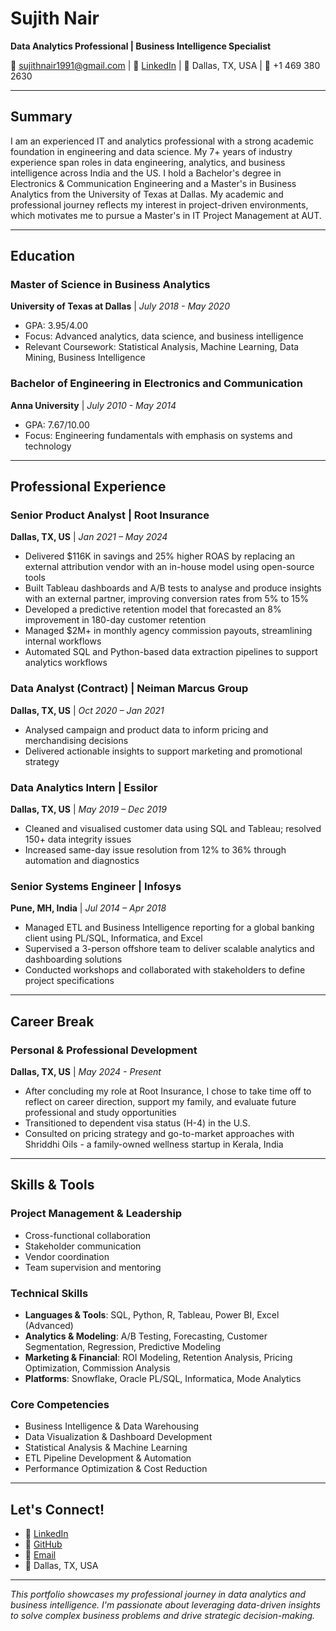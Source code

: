 # Sujith Nair

**Data Analytics Professional | Business Intelligence Specialist**

📧 sujithnair1991@gmail.com | 🔗 [LinkedIn](https://www.linkedin.com/in/sujithnairdfw/) | 📍 Dallas, TX, USA | 📱 +1 469 380 2630

---

## Summary

I am an experienced IT and analytics professional with a strong academic foundation in engineering and data science. My 7+ years of industry experience span roles in data engineering, analytics, and business intelligence across India and the US. I hold a Bachelor's degree in Electronics & Communication Engineering and a Master's in Business Analytics from the University of Texas at Dallas. My academic and professional journey reflects my interest in project-driven environments, which motivates me to pursue a Master's in IT Project Management at AUT.

---

## Education

### Master of Science in Business Analytics
**University of Texas at Dallas** | *July 2018 - May 2020*
- GPA: 3.95/4.00
- Focus: Advanced analytics, data science, and business intelligence
- Relevant Coursework: Statistical Analysis, Machine Learning, Data Mining, Business Intelligence

### Bachelor of Engineering in Electronics and Communication
**Anna University** | *July 2010 - May 2014*
- GPA: 7.67/10.00
- Focus: Engineering fundamentals with emphasis on systems and technology

---

## Professional Experience

### Senior Product Analyst | Root Insurance
**Dallas, TX, US** | *Jan 2021 – May 2024*
- Delivered $116K in savings and 25% higher ROAS by replacing an external attribution vendor with an in-house model using open-source tools
- Built Tableau dashboards and A/B tests to analyse and produce insights with an external partner, improving conversion rates from 5% to 15%
- Developed a predictive retention model that forecasted an 8% improvement in 180-day customer retention
- Managed $2M+ in monthly agency commission payouts, streamlining internal workflows
- Automated SQL and Python-based data extraction pipelines to support analytics workflows

### Data Analyst (Contract) | Neiman Marcus Group
**Dallas, TX, US** | *Oct 2020 – Jan 2021*
- Analysed campaign and product data to inform pricing and merchandising decisions
- Delivered actionable insights to support marketing and promotional strategy

### Data Analytics Intern | Essilor
**Dallas, TX, US** | *May 2019 – Dec 2019*
- Cleaned and visualised customer data using SQL and Tableau; resolved 150+ data integrity issues
- Increased same-day issue resolution from 12% to 36% through automation and diagnostics

### Senior Systems Engineer | Infosys
**Pune, MH, India** | *Jul 2014 – Apr 2018*
- Managed ETL and Business Intelligence reporting for a global banking client using PL/SQL, Informatica, and Excel
- Supervised a 3-person offshore team to deliver scalable analytics and dashboarding solutions
- Conducted workshops and collaborated with stakeholders to define project specifications

---

## Career Break

### Personal & Professional Development
**Dallas, TX, US** | *May 2024 - Present*
- After concluding my role at Root Insurance, I chose to take time off to reflect on career direction, support my family, and evaluate future professional and study opportunities
- Transitioned to dependent visa status (H-4) in the U.S.
- Consulted on pricing strategy and go-to-market approaches with Shriddhi Oils - a family-owned wellness startup in Kerala, India

---

## Skills & Tools

### Project Management & Leadership
- Cross-functional collaboration
- Stakeholder communication
- Vendor coordination
- Team supervision and mentoring

### Technical Skills
- **Languages & Tools**: SQL, Python, R, Tableau, Power BI, Excel (Advanced)
- **Analytics & Modeling**: A/B Testing, Forecasting, Customer Segmentation, Regression, Predictive Modeling
- **Marketing & Financial**: ROI Modeling, Retention Analysis, Pricing Optimization, Commission Analysis
- **Platforms**: Snowflake, Oracle PL/SQL, Informatica, Mode Analytics

### Core Competencies
- Business Intelligence & Data Warehousing
- Data Visualization & Dashboard Development
- Statistical Analysis & Machine Learning
- ETL Pipeline Development & Automation
- Performance Optimization & Cost Reduction

---

## Let's Connect!

- 💼 [LinkedIn](https://www.linkedin.com/in/sujithnairdfw/)
- 🐙 [GitHub](https://github.com/sujithnair1991)
- 📧 [Email](mailto:sujithnair1991@gmail.com)
- 📍 Dallas, TX, USA

---

*This portfolio showcases my professional journey in data analytics and business intelligence. I'm passionate about leveraging data-driven insights to solve complex business problems and drive strategic decision-making.*
